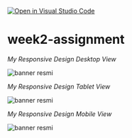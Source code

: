 [![Open in Visual Studio Code](https://classroom.github.com/assets/open-in-vscode-f059dc9a6f8d3a56e377f745f24479a46679e63a5d9fe6f495e02850cd0d8118.svg)](https://classroom.github.com/online_ide?assignment_repo_id=7350213&assignment_repo_type=AssignmentRepo)
# week2-assignment

*My Responsive Design*
*Desktop View*

![banner resmi](screenshots/Screen-Desktop.png)

*My Responsive Design*
*Tablet View*

![banner resmi](screenshots/Screen-Tablet.png)

*My Responsive Design*
*Mobile View*

![banner resmi](screenshots/Screen-Mobile.png)
